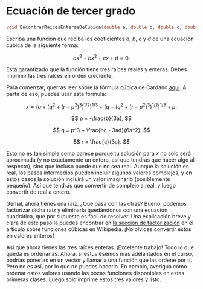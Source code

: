 # Ecuación de tercer grado

```cpp
void EncontrarRaicesEnterasDeCubica(double a, double b, double c, double d)
```

Escriba una función que reciba los coeficientes $a$, $b$, $c$ y $d$
de una ecuación cúbica de la siguiente forma:

$$
ax^3 + bx^2 + cx + d = 0.
$$

Está garantizado que la función tiene tres raíces reales y enteras.
Debes imprimir las tres raíces en orden creciente.

Para comenzar, querrás leer sobre la fórmula cúbica de Cardano [aquí](https://mathworld.wolfram.com/CubicFormula.html).
A partir de eso, puedes usar esta fórmula:

$$x = \left(q + \left(q^2 + (r-p^2)^3\right)^{1/2}\right)^{1/3} + \left(q - \left(q^2 + (r-p^2)^3\right)^{1/2}\right)^{1/3} + p,$$

$$
p = -\frac{b}{3a},
$$

$$
q = p^3 + \frac{bc - 3ad}{6a^2},
$$

$$
r = \frac{c}{3a}.
$$

Esto no es tan simple como parece
porque tu solución para $x$ no solo será aproximada
(y no exactamente un entero, así que tendrás que hacer algo al respecto),
sino que incluso puede que no sea real.
Aunque la solución es real,
los pasos intermedios pueden incluir algunos valores complejos,
y en estos casos la solución incluirá un valor imaginario (posiblemente pequeño).
Así que tendrás que convertir de complejo a real, y luego convertir de real a entero.

Genial, ahora tienes una raíz.
¿Qué pasa con las otras?
Bueno, podemos factorizar dicha raíz y eliminarla
quedándonos con una ecuación cuadrática,
que por supuesto es fácil de resolver.
Una explicación breve y clara de este paso la puedes encontrar en
[la sección de factorización](https://en.wikipedia.org/w/index.php?title=Cubic_function&oldid=917614036#Factorization)
en el artículo sobre funciones cúbicas en Wikipedia.
¡No olvides convertir estos en valores enteros!

Así que ahora tienes las tres raíces enteras.
¡Excelente trabajo!
Todo lo que queda es ordenarlas.
Ahora, si estuviésemos más adelantados en el curso,
podrías ponerlas en un vector y
llamar a una función que las ordene por ti.
Pero no es así, por lo que no puedes hacerlo.
En cambio,
averigua cómo ordenar estos valores usando las pocas funciones
disponibles en estas primeras clases.
Luego solo imprime estos tres valores y listo.